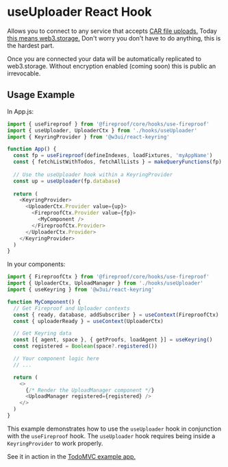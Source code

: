 # useUploader React Hook

Allows you to connect to any service that accepts [CAR file uploads.](https://car.ipfs.io) Today [this means web3.storage.](https://web3.storage/docs/how-tos/work-with-car-files/)  Don't worry you don't have to do anything, this is the hardest part.

Once you are connected your data will be automatically replicated to web3.storage. Without encryption enabled (coming soon) this is public an irrevocable.

## Usage Example

In App.js:

```js
import { useFireproof } from '@fireproof/core/hooks/use-fireproof'
import { useUploader, UploaderCtx } from './hooks/useUploader'
import { KeyringProvider } from '@w3ui/react-keyring'

function App() {
  const fp = useFireproof(defineIndexes, loadFixtures, 'myAppName')
  const { fetchListWithTodos, fetchAllLists } = makeQueryFunctions(fp)
  
  // Use the useUploader hook within a KeyringProvider
  const up = useUploader(fp.database)
  
  return (
    <KeyringProvider>
      <UploaderCtx.Provider value={up}>
        <FireproofCtx.Provider value={fp}>
          <MyComponent />
        </FireproofCtx.Provider>
      </UploaderCtx.Provider>
    </KeyringProvider>
  )
}
```

In your components:

```js
import { FireproofCtx } from '@fireproof/core/hooks/use-fireproof'
import { UploaderCtx, UploadManager } from './hooks/useUploader'
import { useKeyring } from '@w3ui/react-keyring'

function MyComponent() {
  // Get Fireproof and Uploader contexts
  const { ready, database, addSubscriber } = useContext(FireproofCtx)
  const { uploaderReady } = useContext(UploaderCtx)

  // Get Keyring data
  const [{ agent, space }, { getProofs, loadAgent }] = useKeyring()
  const registered = Boolean(space?.registered())

  // Your component logic here
  // ...

  return (
    <>
      {/* Render the UploadManager component */}
      <UploadManager registered={registered} />
    </>
  )
}
```

This example demonstrates how to use the `useUploader` hook in conjunction with the `useFireproof` hook. The `useUploader` hook requires being inside a `KeyringProvider` to work properly.

See it in action in the [TodoMVC example app.](https://github.com/fireproof-storage/fireproof/tree/main/examples/todomvc)